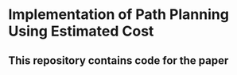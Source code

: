 # Implementation of Path Planning Using Estimated Cost

## This repository contains code for the paper 

